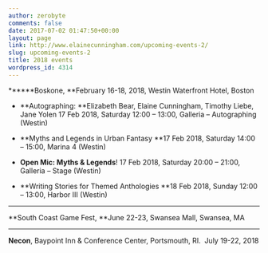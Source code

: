 ```yaml
---
author: zerobyte
comments: false
date: 2017-07-02 01:47:50+00:00
layout: page
link: http://www.elainecunningham.com/upcoming-events-2/
slug: upcoming-events-2
title: 2018 events
wordpress_id: 4314
---
```


******Boskone, **February 16-18, 2018, Westin Waterfront Hotel, Boston






 	
  * **Autographing: **Elizabeth Bear, Elaine Cunningham, Timothy Liebe, Jane Yolen
17 Feb 2018, Saturday 12:00 – 13:00, Galleria – Autographing (Westin)

 	
  * **Myths and Legends in Urban Fantasy
**17 Feb 2018, Saturday 14:00 – 15:00, Marina 4 (Westin)

 	
  * **Open Mic: Myths & Legends**!
17 Feb 2018, Saturday 20:00 – 21:00, Galleria – Stage (Westin)

 	
  * **Writing Stories for Themed Anthologies
**18 Feb 2018, Sunday 12:00 – 13:00, Harbor III (Westin)








* * *



**South Coast Game Fest, **June 22-23, Swansea Mall, Swansea, MA



* * *



**Necon**, Baypoint Inn & Conference Center, Portsmouth, RI.  July 19-22, 2018
